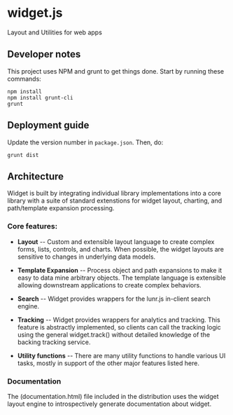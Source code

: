 # widget.js 

Layout and Utilities for web apps


## Developer notes

This project uses NPM and grunt to get things done.  Start by running these commands:

    npm install
    npm install grunt-cli
    grunt


## Deployment guide

Update the version number in `package.json`.  Then, do:

    grunt dist


## Architecture

Widget is built by integrating individual library implementations into a core 
library with a suite of standard extenstions for widget layout, charting, and 
path/template expansion processing.

### Core features:

* **Layout** -- Custom and extensible layout language to create complex forms, 
lists, controls, and charts.  When possible, the widget layouts are 
sensitive to changes in underlying data models.

* **Template Expansion** -- Process object and path expansions to make it easy to 
data mine arbitrary objects.  The template language is extensible allowing 
downstream applications to create complex behaviors.

* **Search** -- Widget provides wrappers for the lunr.js in-client search engine.

* **Tracking** -- Widget provides wrappers for analytics and tracking.  This 
feature is abstractly implemented, so clients can call the tracking logic using 
the general widget.track() without detailed knowledge of the backing tracking 
service.

* **Utility functions** -- There are many utility functions to handle various 
UI tasks, mostly in support of the other major features listed here.


### Documentation

The (documentation.html) file included in the distribution uses the widget layout 
engine to introspectively generate documentation about widget.

